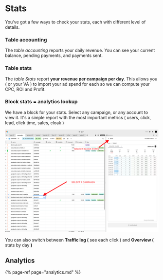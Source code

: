 # Stats

You've got a few ways to check your stats, each with different level of details. 

### Table accounting

The _table accounting_ reports your daily revenue. You can see your current balance, pending payments, and payments sent.

### Table stats

The _table Stats_ report **your revenue per campaign per day**. This allows you \( or your VA \) to import your ad spend for each so we can compute your CPC, ROI and Profit.

### Block stats = analytics lookup

We have a block for your stats. Select any campaign, or any account to view it. It's a simple report with the most important metrics \( users, click, lead, click time, sales, cloak \) 

![](../.gitbook/assets/screen-shot-2020-04-07-at-12.31.39-pm.png)

You can also switch between **Traffic log \(** see each click \)  and **Overview \(** stats by day **\)** 

## Analytics

{% page-ref page="analytics.md" %}



